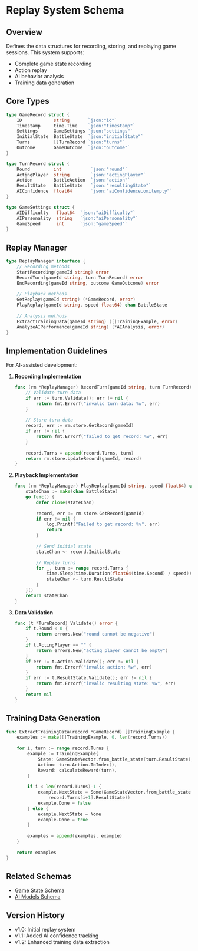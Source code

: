 # Replay System Schema

## Overview

Defines the data structures for recording, storing, and replaying game sessions. This system supports:
- Complete game state recording
- Action replay
- AI behavior analysis
- Training data generation

## Core Types

```go
type GameRecord struct {
    ID            string       `json:"id"`
    Timestamp     time.Time    `json:"timestamp"`
    Settings      GameSettings `json:"settings"`
    InitialState  BattleState  `json:"initialState"`
    Turns         []TurnRecord `json:"turns"`
    Outcome       GameOutcome  `json:"outcome"`
}

type TurnRecord struct {
    Round         int           `json:"round"`
    ActingPlayer  string        `json:"actingPlayer"`
    Action        BattleAction  `json:"action"`
    ResultState   BattleState   `json:"resultingState"`
    AIConfidence  float64       `json:"aiConfidence,omitempty"`
}

type GameSettings struct {
    AIDifficulty   float64  `json:"aiDifficulty"`
    AIPersonality  string   `json:"aiPersonality"`
    GameSpeed      int      `json:"gameSpeed"`
}
```

## Replay Manager

```go
type ReplayManager interface {
    // Recording methods
    StartRecording(gameId string) error
    RecordTurn(gameId string, turn TurnRecord) error
    EndRecording(gameId string, outcome GameOutcome) error
    
    // Playback methods
    GetReplay(gameId string) (*GameRecord, error)
    PlayReplay(gameId string, speed float64) chan BattleState
    
    // Analysis methods
    ExtractTrainingData(gameId string) ([]TrainingExample, error)
    AnalyzeAIPerformance(gameId string) (*AIAnalysis, error)
}
```

## Implementation Guidelines

For AI-assisted development:

1. **Recording Implementation**
   ```go
   func (rm *ReplayManager) RecordTurn(gameId string, turn TurnRecord) error {
       // Validate turn data
       if err := turn.Validate(); err != nil {
           return fmt.Errorf("invalid turn data: %w", err)
       }
       
       // Store turn data
       record, err := rm.store.GetRecord(gameId)
       if err != nil {
           return fmt.Errorf("failed to get record: %w", err)
       }
       
       record.Turns = append(record.Turns, turn)
       return rm.store.UpdateRecord(gameId, record)
   }
   ```

2. **Playback Implementation**
   ```go
   func (rm *ReplayManager) PlayReplay(gameId string, speed float64) chan BattleState {
       stateChan := make(chan BattleState)
       go func() {
           defer close(stateChan)
           
           record, err := rm.store.GetRecord(gameId)
           if err != nil {
               log.Printf("Failed to get record: %v", err)
               return
           }
           
           // Send initial state
           stateChan <- record.InitialState
           
           // Replay turns
           for _, turn := range record.Turns {
               time.Sleep(time.Duration(float64(time.Second) / speed))
               stateChan <- turn.ResultState
           }
       }()
       return stateChan
   }
   ```

3. **Data Validation**
   ```go
   func (t *TurnRecord) Validate() error {
       if t.Round < 0 {
           return errors.New("round cannot be negative")
       }
       if t.ActingPlayer == "" {
           return errors.New("acting player cannot be empty")
       }
       if err := t.Action.Validate(); err != nil {
           return fmt.Errorf("invalid action: %w", err)
       }
       if err := t.ResultState.Validate(); err != nil {
           return fmt.Errorf("invalid resulting state: %w", err)
       }
       return nil
   }
   ```

## Training Data Generation

```go
func ExtractTrainingData(record *GameRecord) []TrainingExample {
    examples := make([]TrainingExample, 0, len(record.Turns))
    
    for i, turn := range record.Turns {
        example := TrainingExample{
            State: GameStateVector.from_battle_state(turn.ResultState),
            Action: turn.Action.ToIndex(),
            Reward: calculateReward(turn),
        }
        
        if i < len(record.Turns)-1 {
            example.NextState = Some(GameStateVector.from_battle_state(
                record.Turns[i+1].ResultState))
            example.Done = false
        } else {
            example.NextState = None
            example.Done = true
        }
        
        examples = append(examples, example)
    }
    
    return examples
}
```

## Related Schemas
- [Game State Schema](game-state.md)
- [AI Models Schema](ai-models.md)

## Version History
- v1.0: Initial replay system
- v1.1: Added AI confidence tracking
- v1.2: Enhanced training data extraction
